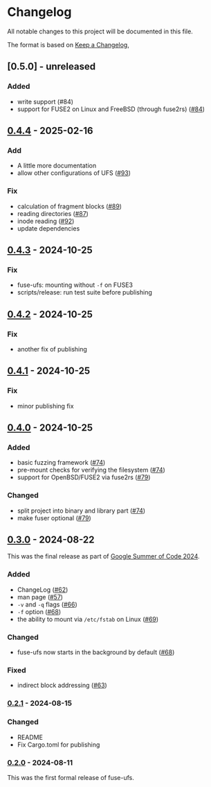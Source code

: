 # Changelog

All notable changes to this project will be documented in this file.

The format is based on [Keep a Changelog](https://keepachangelog.com/en/1.1.0/),

## [0.5.0] - unreleased

### Added 

- write support (#84)
- support for FUSE2 on Linux and FreeBSD (through fuse2rs) ([#84](https://github.com/realchonk/fuse-ufs/pull/84))

## [0.4.4] - 2025-02-16

### Add

- A little more documentation
- allow other configurations of UFS ([#93](https://github.com/realchonk/fuse-ufs/pull/93))

### Fix

- calculation of fragment blocks ([#89](https://github.com/realchonk/fuse-ufs/pull/89))
- reading directories ([#87](https://github.com/realchonk/fuse-ufs/pull/87))
- inode reading ([#92](https://github.com/realchonk/fuse-ufs/pull/92))
- update dependencies

## [0.4.3] - 2024-10-25

### Fix

- fuse-ufs: mounting without `-f` on FUSE3
- scripts/release: run test suite before publishing

## [0.4.2] - 2024-10-25

### Fix

- another fix of publishing

## [0.4.1] - 2024-10-25

### Fix

- minor publishing fix

## [0.4.0] - 2024-10-25

### Added

- basic fuzzing framework ([#74](https://github.com/realchonk/fuse-ufs/pull/74))
- pre-mount checks for verifying the filesystem ([#74](https://github.com/realchonk/fuse-ufs/pull/74))
- support for OpenBSD/FUSE2 via fuse2rs ([#79](https://github.com/realchonk/fuse-ufs/pull/79))

### Changed

- split project into binary and library part ([#74](https://github.com/realchonk/fuse-ufs/pull/74))
- make fuser optional ([#79](https://github.com/realchonk/fuse-ufs/pull/79))

## [0.3.0] - 2024-08-22

This was the final release as part of [Google Summer of Code 2024](https://summerofcode.withgoogle.com/programs/2024/projects/mCAcivuH).

### Added

- ChangeLog ([#62](https://github.com/realchonk/fuse-ufs/pull/62))
- man page ([#57](https://github.com/realchonk/fuse-ufs/pull/57))
- `-v` and `-q` flags ([#66](https://github.com/realchonk/fuse-ufs/pull/66))
- `-f` option ([#68](https://github.com/realchonk/fuse-ufs/pull/68))
- the ability to mount via `/etc/fstab` on Linux ([#69](https://github.com/realchonk/fuse-ufs/pull/69))

### Changed

- fuse-ufs now starts in the background by default ([#68](https://github.com/realchonk/fuse-ufs/pull/68))

### Fixed

- indirect block addressing ([#63](https://github.com/realchonk/fuse-ufs/pull/63))

### [0.2.1] - 2024-08-15

### Changed

- README
- Fix Cargo.toml for publishing

### [0.2.0] - 2024-08-11

This was the first formal release of fuse-ufs.

[unreleased]: https://github.com/realchonk/fuse-ufs/compare/0.4.4...HEAD
[0.4.4]: https://github.com/realchonk/fuse-ufs/compare/0.4.3...0.4.4
[0.4.3]: https://github.com/realchonk/fuse-ufs/compare/0.4.2...0.4.3
[0.4.2]: https://github.com/realchonk/fuse-ufs/compare/0.4.1...0.4.2
[0.4.1]: https://github.com/realchonk/fuse-ufs/compare/0.4.0...0.4.1
[0.4.0]: https://github.com/realchonk/fuse-ufs/compare/0.3.0...0.4.0
[0.3.0]: https://github.com/realchonk/fuse-ufs/compare/0.2.1...0.3.0
[0.2.1]: https://github.com/realchonk/fuse-ufs/compare/0.2.0...0.2.1
[0.2.0]: https://github.com/realchonk/fuse-ufs/releases/tag/0.2.0
